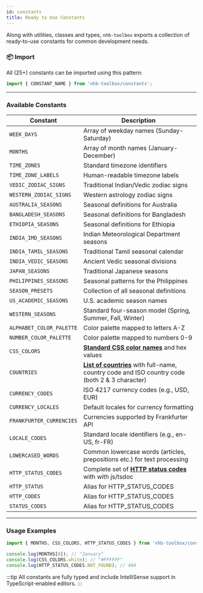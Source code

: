 ```yaml
---
id: constants
title: Ready to Use Constants
---
```


<!-- markdownlint-disable-file MD024 -->

Along with utilities, classes and types, `nhb-toolbox` exports a collection of ready-to-use constants for common development needs.

### 📦 Import

All (25+) constants can be imported using this pattern:

```ts
import { CONSTANT_NAME } from 'nhb-toolbox/constants';
```

---

### Available Constants

| Constant                 | Description                                                                                |
| ------------------------ | ------------------------------------------------------------------------------------------ |
| `WEEK_DAYS`              | Array of weekday names (Sunday-Saturday)                                                   |
| `MONTHS`                 | Array of month names (January-December)                                                    |
| `TIME_ZONES`             | Standard timezone identifiers                                                              |
| `TIME_ZONE_LABELS`       | Human-readable timezone labels                                                             |
| `VEDIC_ZODIAC_SIGNS`     | Traditional Indian/Vedic zodiac signs                                                      |
| `WESTERN_ZODIAC_SIGNS`   | Western astrology zodiac signs                                                             |
| `AUSTRALIA_SEASONS`      | Seasonal definitions for Australia                                                         |
| `BANGLADESH_SEASONS`     | Seasonal definitions for Bangladesh                                                        |
| `ETHIOPIA_SEASONS`       | Seasonal definitions for Ethiopia                                                          |
| `INDIA_IMD_SEASONS`      | Indian Meteorological Department seasons                                                   |
| `INDIA_TAMIL_SEASONS`    | Traditional Tamil seasonal calendar                                                        |
| `INDIA_VEDIC_SEASONS`    | Ancient Vedic seasonal divisions                                                           |
| `JAPAN_SEASONS`          | Traditional Japanese seasons                                                               |
| `PHILIPPINES_SEASONS`    | Seasonal patterns for the Philippines                                                      |
| `SEASON_PRESETS`         | Collection of all seasonal definitions                                                     |
| `US_ACADEMIC_SEASONS`    | U.S. academic season names                                                                 |
| `WESTERN_SEASONS`        | Standard four-season model (Spring, Summer, Fall, Winter)                                  |
| `ALPHABET_COLOR_PALETTE` | Color palette mapped to letters A-Z                                                        |
| `NUMBER_COLOR_PALETTE`   | Color palette mapped to numbers 0-9                                                        |
| `CSS_COLORS`             | [**Standard CSS color names**](https://developer.mozilla.org/en-US/docs/Web/CSS/named-color#value) and hex values                                                    |
| `COUNTRIES`              | [**List of countries**](https://countrycode.org/) with full-name, country code and ISO country code (both 2 & 3 character) |
| `CURRENCY_CODES`         | ISO 4217 currency codes (e.g., USD, EUR)                                                   |
| `CURRENCY_LOCALES`       | Default locales for currency formatting                                                    |
| `FRANKFURTER_CURRENCIES` | Currencies supported by Frankfurter API                                                    |
| `LOCALE_CODES`           | Standard locale identifiers (e.g., en-US, fr-FR)                                           |
| `LOWERCASED_WORDS`       | Common lowercase words (articles, prepositions etc.) for text processing                   |
| `HTTP_STATUS_CODES`      | Complete set of [**HTTP status codes**](https://developer.mozilla.org/en-US/docs/Web/HTTP/Reference/Status) with with js/tsdoc                                           |
| `HTTP_STATUS`            | Alias for HTTP_STATUS_CODES                                                                |
| `HTTP_CODES`             | Alias for HTTP_STATUS_CODES                                                                |
| `STATUS_CODES`           | Alias for HTTP_STATUS_CODES                                                                |

---

### Usage Examples

```ts
import { MONTHS, CSS_COLORS, HTTP_STATUS_CODES } from 'nhb-toolbox/constants';

console.log(MONTHS[0]); // "January"
console.log(CSS_COLORS.white); // "#FFFFFF"
console.log(HTTP_STATUS_CODES.NOT_FOUND); // 404
```

:::tip
All constants are fully typed and include IntelliSense support in TypeScript-enabled editors.
:::
